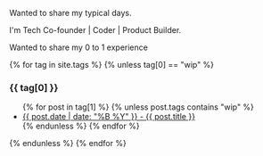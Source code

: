 Wanted to share my typical days.

I'm Tech Co-founder | Coder | Product Builder.

Wanted to share my 0 to 1 experience

<div>
  {% for tag in site.tags %}
    {% unless tag[0] == "wip" %}
      <h3>{{ tag[0] }}</h3>
      <ul>
        {% for post in tag[1] %}
          {% unless post.tags contains "wip" %}
            <li>
              <a href="{{ post.url }}">{{ post.date | date: "%B %Y" }} - {{ post.title }}</a>
            </li>
          {% endunless %}
        {% endfor %}
      </ul>
    {% endunless %}
  {% endfor %}
</div>
